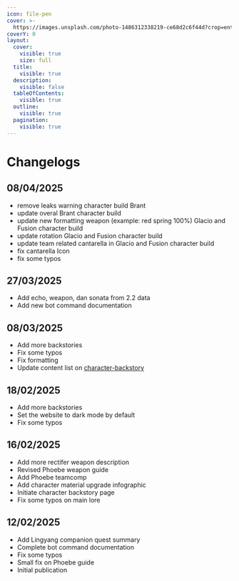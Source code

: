 ```yaml
---
icon: file-pen
cover: >-
  https://images.unsplash.com/photo-1486312338219-ce68d2c6f44d?crop=entropy&cs=srgb&fm=jpg&ixid=M3wxOTcwMjR8MHwxfHNlYXJjaHwzfHx3cml0aW5nfGVufDB8fHx8MTczOTM1MzYyMXww&ixlib=rb-4.0.3&q=85
coverY: 0
layout:
  cover:
    visible: true
    size: full
  title:
    visible: true
  description:
    visible: false
  tableOfContents:
    visible: true
  outline:
    visible: true
  pagination:
    visible: true
---
```


# Changelogs

## 08/04/2025

* remove leaks warning character build Brant
* update overal Brant character build
* update new formatting weapon (example: red spring 100%) Glacio and Fusion character build
* update rotation Glacio and Fusion character build
* update team related cantarella in Glacio and Fusion character build
* fix cantarella Icon
* fix some typos

## 27/03/2025

* Add echo, weapon, dan sonata from 2.2 data
* Add new bot command documentation

## 08/03/2025

* Add more backstories
* Fix some typos
* Fix formatting
* Update content list on [character-backstory](ww/lore/character-backstory/ "mention")

## 18/02/2025

* Add more backstories
* Set the website to dark mode by default
* Fix some typos

## 16/02/2025

* Add more rectifer weapon description
* Revised Phoebe weapon guide
* Add Phoebe teamcomp
* Add character material upgrade infographic
* Initiate character backstory page
* Fix some typos on main lore

## 12/02/2025

* Add Lingyang companion quest summary
* Complete bot command documentation
* Fix some typos
* Small fix on Phoebe guide
* Initial publication
